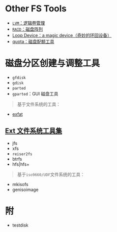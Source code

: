 <link href="../css/style.css" rel="stylesheet" type="text/css" />

# Other FS Tools

+ [`LVM`：逻辑卷管理](fs_tools/lvm.md)
+ [`RAID`：磁盘阵列](fs_tools/raid.md)
+ [Loop Device：a magic device（奇妙的环回设备）](fs_tools/loopback.md)
+ [quota：磁盘配额工具](fs_tools/quota.md)

# 磁盘分区创建与调整工具

+ `gfdisk`
+ `gdisk`
+ `parted`
+ `gparted`：GUI 磁盘工具

>  基于文件系统的工具：

+ [exfat](fs_tools/exfat_utils.md)

## [Ext 文件系统工具集](fs_tools/ext_fs_utils.md)

+ jfs
+ xfs
+ `reiser2fs`
+ btrfs
+ hfs|hfs+

> 基于`iso9660/UDF`文件系统的工具：

+ mkisofs
+ genisoimage

# 附

+ testdisk
